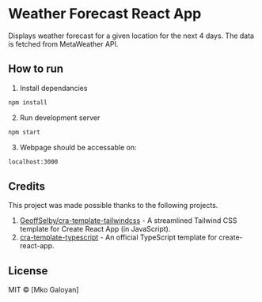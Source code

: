 # Weather Forecast React App

Displays weather forecast for a given location for the next 4 days.
The data is fetched from MetaWeather API.

## How to run
1. Install dependancies
```bash
npm install
```
2. Run development server
```bash
npm start
```
3. Webpage should be accessable on:
```bash
localhost:3000
```

## Credits

This project was made possible thanks to the following projects.

1. [GeoffSelby/cra-template-tailwindcss](https://github.com/GeoffSelby/cra-template-tailwindcss) - A streamlined Tailwind CSS template for Create React App (in JavaScript).
2. [cra-template-typescript](https://github.com/facebook/create-react-app/tree/master/packages/cra-template-typescript) - An official TypeScript template for create-react-app.

## License

MIT © [Mko Galoyan]
